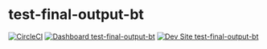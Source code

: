# test-final-output-bt

[![CircleCI](https://circleci.com/gh/rvtraveller/test-final-output-bt.svg?style=shield)](https://circleci.com/gh/rvtraveller/test-final-output-bt)
[![Dashboard test-final-output-bt](https://img.shields.io/badge/dashboard-test_final_output_bt-yellow.svg)](https://dashboard.pantheon.io/sites/9fe6a7e9-2692-4d01-b690-c70d3ba29edb#dev/code)
[![Dev Site test-final-output-bt](https://img.shields.io/badge/site-test_final_output_bt-blue.svg)](http://dev-test-final-output-bt.pantheonsite.io/)